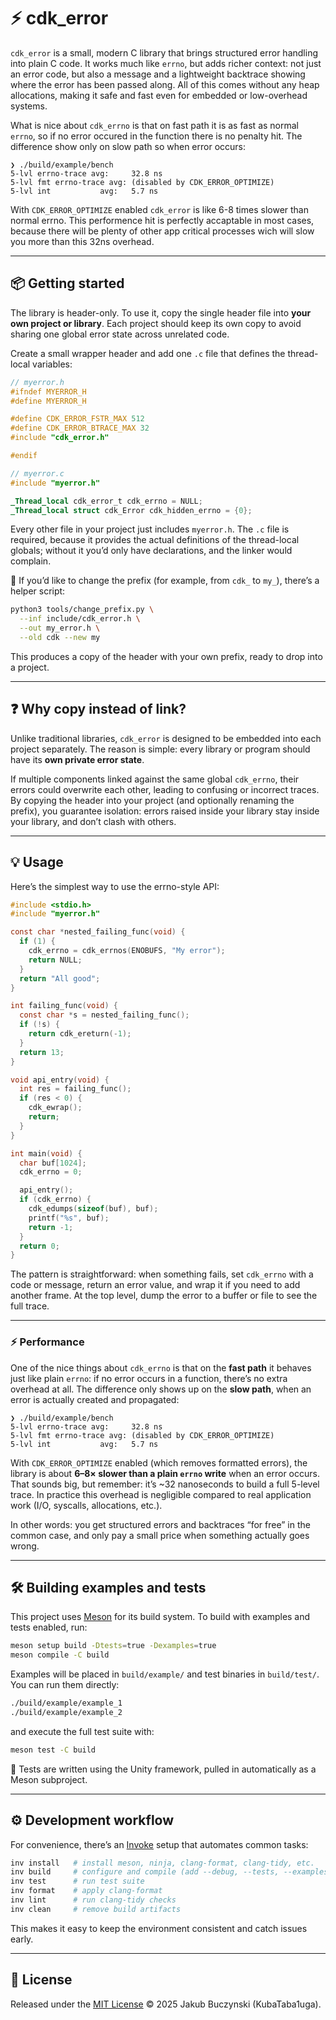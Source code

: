 # ⚡ cdk_error

`cdk_error` is a small, modern C library that brings structured error handling into plain C code.
It works much like `errno`, but adds richer context: not just an error code, but also a message and a lightweight backtrace showing where the error has been passed along. All of this comes without any heap allocations, making it safe and fast even for embedded or low-overhead systems.

What is nice about `cdk_errno` is that on fast path it is as fast as normal `errno`, so if no error occured in the function there is no penalty hit. The difference show only on slow path so when error occurs:
```
❯ ./build/example/bench
5-lvl errno-trace avg:     32.8 ns
5-lvl fmt errno-trace avg: (disabled by CDK_ERROR_OPTIMIZE)
5-lvl int           avg:   5.7 ns
```

With `CDK_ERROR_OPTIMIZE` enabled `cdk_error` is like 6-8 times slower than normal errno. This performence hit is perfectly accaptable in most cases, because there will be plenty of other app critical processes wich will slow you more than this 32ns overhead.

---

## 📦 Getting started

The library is header-only. To use it, copy the single header file into **your own project or library**. Each project should keep its own copy to avoid sharing one global error state across unrelated code.

Create a small wrapper header and add one `.c` file that defines the thread-local variables:

```c
// myerror.h
#ifndef MYERROR_H
#define MYERROR_H

#define CDK_ERROR_FSTR_MAX 512
#define CDK_ERROR_BTRACE_MAX 32
#include "cdk_error.h"

#endif
```

```c
// myerror.c
#include "myerror.h"

_Thread_local cdk_error_t cdk_errno = NULL;
_Thread_local struct cdk_Error cdk_hidden_errno = {0};
```

Every other file in your project just includes `myerror.h`.
The `.c` file is required, because it provides the actual definitions of the thread-local globals; without it you’d only have declarations, and the linker would complain.

🔧 If you’d like to change the prefix (for example, from `cdk_` to `my_`), there’s a helper script:

```bash
python3 tools/change_prefix.py \
  --inf include/cdk_error.h \
  --out my_error.h \
  --old cdk --new my
```

This produces a copy of the header with your own prefix, ready to drop into a project.

---

## ❓ Why copy instead of link?

Unlike traditional libraries, `cdk_error` is designed to be embedded into each project separately. The reason is simple: every library or program should have its **own private error state**.

If multiple components linked against the same global `cdk_errno`, their errors could overwrite each other, leading to confusing or incorrect traces. By copying the header into your project (and optionally renaming the prefix), you guarantee isolation: errors raised inside your library stay inside your library, and don’t clash with others.

---

## 💡 Usage

Here’s the simplest way to use the errno-style API:

```c
#include <stdio.h>
#include "myerror.h"

const char *nested_failing_func(void) {
  if (1) {
    cdk_errno = cdk_errnos(ENOBUFS, "My error");
    return NULL;
  }
  return "All good";
}

int failing_func(void) {
  const char *s = nested_failing_func();
  if (!s) {
    return cdk_ereturn(-1);
  }
  return 13;
}

void api_entry(void) {
  int res = failing_func();
  if (res < 0) {
    cdk_ewrap();
    return;
  }
}

int main(void) {
  char buf[1024];
  cdk_errno = 0;

  api_entry();
  if (cdk_errno) {
    cdk_edumps(sizeof(buf), buf);
    printf("%s", buf);
    return -1;
  }
  return 0;
}
```

The pattern is straightforward: when something fails, set `cdk_errno` with a code or message, return an error value, and wrap it if you need to add another frame. At the top level, dump the error to a buffer or file to see the full trace.

---

### ⚡ Performance

One of the nice things about `cdk_errno` is that on the **fast path** it behaves just like plain `errno`: if no error occurs in a function, there’s no extra overhead at all.
The difference only shows up on the **slow path**, when an error is actually created and propagated:

```
❯ ./build/example/bench
5-lvl errno-trace avg:     32.8 ns
5-lvl fmt errno-trace avg: (disabled by CDK_ERROR_OPTIMIZE)
5-lvl int           avg:   5.7 ns
```

With `CDK_ERROR_OPTIMIZE` enabled (which removes formatted errors), the library is about **6–8× slower than a plain `errno` write** when an error occurs.
That sounds big, but remember: it’s \~32 nanoseconds to build a full 5-level trace. In practice this overhead is negligible compared to real application work (I/O, syscalls, allocations, etc.).

In other words: you get structured errors and backtraces “for free” in the common case, and only pay a small price when something actually goes wrong.

---


## 🛠️ Building examples and tests

This project uses [Meson](https://mesonbuild.com/) for its build system. To build with examples and tests enabled, run:

```sh
meson setup build -Dtests=true -Dexamples=true
meson compile -C build
```

Examples will be placed in `build/example/` and test binaries in `build/test/`. You can run them directly:

```sh
./build/example/example_1
./build/example/example_2
```

and execute the full test suite with:

```sh
meson test -C build
```

🧪 Tests are written using the Unity framework, pulled in automatically as a Meson subproject.

---

## ⚙️ Development workflow

For convenience, there’s an [Invoke](https://www.pyinvoke.org/) setup that automates common tasks:

```sh
inv install   # install meson, ninja, clang-format, clang-tidy, etc.
inv build     # configure and compile (add --debug, --tests, --examples)
inv test      # run test suite
inv format    # apply clang-format
inv lint      # run clang-tidy checks
inv clean     # remove build artifacts
```

This makes it easy to keep the environment consistent and catch issues early.

---

## 📄 License

Released under the [MIT License](LICENSE) © 2025 Jakub Buczynski (KubaTaba1uga).

